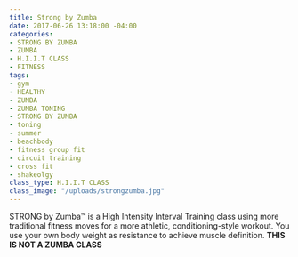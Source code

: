 ```yaml
---
title: Strong by Zumba
date: 2017-06-26 13:18:00 -04:00
categories:
- STRONG BY ZUMBA
- ZUMBA
- H.I.I.T CLASS
- FITNESS
tags:
- gym
- HEALTHY
- ZUMBA
- ZUMBA TONING
- STRONG BY ZUMBA
- toning
- summer
- beachbody
- fitness group fit
- circuit training
- cross fit
- shakeolgy
class_type: H.I.I.T CLASS
class_image: "/uploads/strongzumba.jpg"
---
```


STRONG by Zumba™ is a High Intensity Interval Training class using more traditional fitness moves for a more athletic, conditioning-style workout. You use your own body weight as resistance to achieve muscle definition. **THIS IS NOT A ZUMBA CLASS**